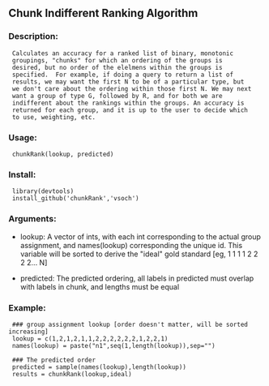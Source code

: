 ## Chunk Indifferent Ranking Algorithm

### Description:

     Calculates an accuracy for a ranked list of binary, monotonic
     groupings, "chunks" for which an ordering of the groups is
     desired, but no order of the elelmens within the groups is
     specified.  For example, if doing a query to return a list of
     results, we may want the first N to be of a particular type, but
     we don't care about the ordering within those first N. We may next
     want a group of type G, followed by R, and for both we are
     indifferent about the rankings within the groups. An accuracy is
     returned for each group, and it is up to the user to decide which
     to use, weighting, etc.

### Usage:

     chunkRank(lookup, predicted)
     

### Install:

     library(devtools)
     install_github('chunkRank','vsoch')


### Arguments:

 - lookup: A vector of ints, with each int corresponding to the actual
          group assignment, and names(lookup) corresponding the unique
          id. This variable will be sorted to derive the "ideal" gold
          standard [eg, 1 1 1 1 2 2 2 2... N]

 - predicted: The predicted ordering, all labels in predicted must overlap
          with labels in chunk, and lengths must be equal

### Example:

     ### group assignment lookup [order doesn't matter, will be sorted increasing]
     lookup = c(1,2,1,2,1,1,2,2,2,2,2,2,1,2,2,1)
     names(lookup) = paste("n1",seq(1,length(lookup)),sep="")
     
     ### The predicted order
     predicted = sample(names(lookup),length(lookup))
     results = chunkRank(lookup,ideal)

